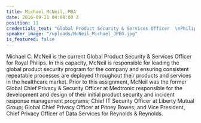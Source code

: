 ```yaml
---
title: Michael McNeil, MBA
date: 2016-09-21 04:08:00 Z
position: 11
credentials_text: "Global Product Security & Services Officer  \nPhilips Healthcare"
speaker_image: "/uploads/McNeil_Michael_JPEG.jpg"
is_featured: false
---
```


Michael C. McNeil is the current Global Product Security & Services Officer for Royal Philips. In this capacity, McNeil is responsible for leading the global product security program for the company and ensuring consistent repeatable processes are deployed throughout their products and services in the healthcare market. Prior to this assignment, McNeil was the former Global Chief Privacy & Security Officer at Medtronic responsible for the development and design of their initial product security and incident response management programs; Chief IT Security Officer at Liberty Mutual Group; Global Chief Privacy Officer at Pitney Bowes; and Vice President, Chief Privacy Officer of Data Services for Reynolds & Reynolds.
